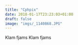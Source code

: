 ```yaml
---
title: "Cphpix"
date: 2018-01-17T23:23:03+01:00
draft: false
image: "imgs/_1140868.JPG"
---
```


Klam fjams
Klam fjams